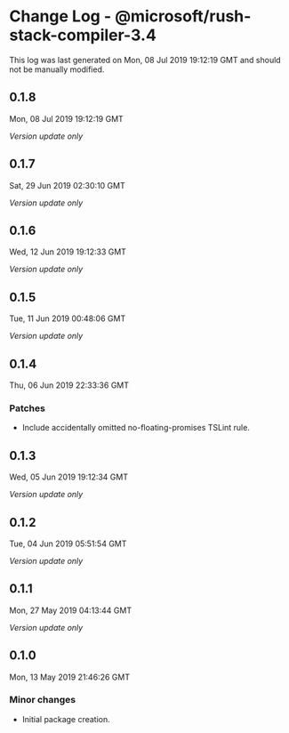 # Change Log - @microsoft/rush-stack-compiler-3.4

This log was last generated on Mon, 08 Jul 2019 19:12:19 GMT and should not be manually modified.

## 0.1.8
Mon, 08 Jul 2019 19:12:19 GMT

*Version update only*

## 0.1.7
Sat, 29 Jun 2019 02:30:10 GMT

*Version update only*

## 0.1.6
Wed, 12 Jun 2019 19:12:33 GMT

*Version update only*

## 0.1.5
Tue, 11 Jun 2019 00:48:06 GMT

*Version update only*

## 0.1.4
Thu, 06 Jun 2019 22:33:36 GMT

### Patches

- Include accidentally omitted no-floating-promises TSLint rule.

## 0.1.3
Wed, 05 Jun 2019 19:12:34 GMT

*Version update only*

## 0.1.2
Tue, 04 Jun 2019 05:51:54 GMT

*Version update only*

## 0.1.1
Mon, 27 May 2019 04:13:44 GMT

*Version update only*

## 0.1.0
Mon, 13 May 2019 21:46:26 GMT

### Minor changes

- Initial package creation.

